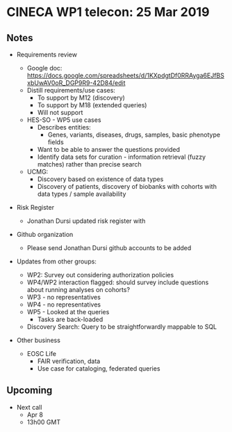 # CINECA WP1 telecon: 25 Mar 2019

## Notes

* Requirements review
    - Google doc: https://docs.google.com/spreadsheets/d/1KXpdgtDf0RRAyga6EJfBSxbUwAV0oR_DGP9R9-42D84/edit
    - Distill requirements/use cases:
        - To support by M12 (discovery)
        - To support by M18 (extended queries)
        - Will not support
    - HES-SO - WP5 use cases
        - Describes entities:
            - Genes, variants, diseases, drugs, samples, basic phenotype fields
        - Want to be able to answer the questions provided
        - Identify data sets for curation - information retrieval (fuzzy matches) rather than precise search
    - UCMG:
        - Discovery based on existence of data types
        - Discovery of patients, discovery of biobanks with cohorts with data types / sample availability


* Risk Register
    - Jonathan Dursi updated risk register with 

* Github organization
    - Please send Jonathan Dursi github accounts to be added

* Updates from other groups:
    - WP2: Survey out considering authorization policies
    - WP4/WP2 interaction flagged: should survey include questions about running analyses on cohorts?
    - WP3 - no representatives
    - WP4 - no representatives
    - WP5 - Looked at the queries
        - Tasks are back-loaded 
    - Discovery Search: Query to be straightforwardly mappable to SQL

* Other business
    - EOSC Life
        - FAIR verification, data
        - Use case for cataloging, federated queries

## Upcoming

* Next call
    - Apr 8
    - 13h00 GMT
